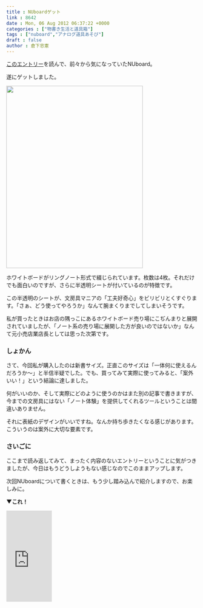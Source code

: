 ```yaml
---
title : NUboardゲット
link : 8642
date : Mon, 06 Aug 2012 06:37:22 +0000
categories : ["物書き生活と道具箱"]
tags : ["nuboard","アナログ道具あそび"]
draft : false
author : 倉下忠憲
---
```


<a href="http://milk200ml.blog73.fc2.com/blog-entry-504.html">このエントリー</a>を読んで、前々から気になっていたNUboard。

遂にゲットしました。

<a href="https://rashita.net/blog/wp-content/uploads/2012/08/20120806143601.jpg"><img src="https://rashita.net/blog/wp-content/uploads/2012/08/20120806143601.jpg" alt="" title="20120806143601" width="360" height="480" class="alignnone size-full wp-image-8643" /></a>

ホワイトボードがリングノート形式で綴じられています。枚数は4枚。それだけでも面白いのですが、さらに半透明シートが付いているのが特徴です。

この半透明のシートが、文房具マニアの「工夫好奇心」をビリビリとくすぐります。「さぁ、どう使ってやろうか」なんて腕まくりまでしてしまいそうです。

私が買ったときはお店の隅っこにあるホワイトボード売り場にこぢんまりと展開されていましたが、「ノート系の売り場に展開した方が良いのではないか」なんて元小売店業店長としては思った次第です。

<h3>しょかん</h3>
さて、今回私が購入したのは新書サイズ。正直このサイズは「一体何に使えるんだろうか〜」と半信半疑でした。でも、買ってみて実際に使ってみると、「案外いい！」という結論に達しました。

何がいいのか、そして実際にどのように使うのかはまた別の記事で書きますが、今までの文房具にはない「ノート体験」を提供してくれるツールということは間違いありません。

それに表紙のデザインがいいですね。なんか持ち歩きたくなる感じがあります。こういうのは案外に大切な要素です。
<h3>さいごに</h3>
ここまで読み返してみて、まったく内容のないエントリーということに気がつきましたが、今日はもうどうしようもない感じなのでこのままアップします。

次回NUboardについて書くときは、もう少し踏み込んで紹介しますので、お楽しみに。

<strong>▼これ！</strong>
<iframe src="http://rcm-jp.amazon.co.jp/e/cm?lt1=_blank&bc1=000000&IS2=1&bg1=FFFFFF&fc1=000000&lc1=0000FF&t=rashita1000-22&o=9&p=8&l=as4&m=amazon&f=ifr&ref=ss_til&asins=B007XP1N06" style="width:120px;height:240px;" scrolling="no" marginwidth="0" marginheight="0" frameborder="0"></iframe>

